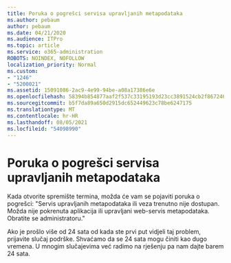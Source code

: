 ```yaml
---
title: Poruka o pogrešci servisa upravljanih metapodataka
ms.author: pebaum
author: pebaum
ms.date: 04/21/2020
ms.audience: ITPro
ms.topic: article
ms.service: o365-administration
ROBOTS: NOINDEX, NOFOLLOW
localization_priority: Normal
ms.custom:
- "1246"
- "5200021"
ms.assetid: 15091086-2ac9-4e99-94be-a08a17386e6e
ms.openlocfilehash: 58394b854877aaf2f537c33195193d23cc3891524cb2f867246ba4bf5f9e73a0
ms.sourcegitcommit: b5f7da89a650d2915dc652449623c78be6247175
ms.translationtype: MT
ms.contentlocale: hr-HR
ms.lasthandoff: 08/05/2021
ms.locfileid: "54098990"
---
```

# <a name="managed-metadata-service-error-message"></a>Poruka o pogrešci servisa upravljanih metapodataka

Kada otvorite spremište termina, možda će vam se pojaviti poruka o pogrešci: "Servis upravljanih metapodataka ili veza trenutno nije dostupan. Možda nije pokrenuta aplikacija ili upravljani web-servis metapodataka. Obratite se administratoru."
  
Ako je prošlo više od 24 sata od kada ste prvi put vidjeli taj problem, prijavite slučaj podrške. Shvaćamo da se 24 sata mogu činiti kao dugo vremena. U mnogim slučajevima već radimo na rješenju pa nam dajte barem 24 sata.
  